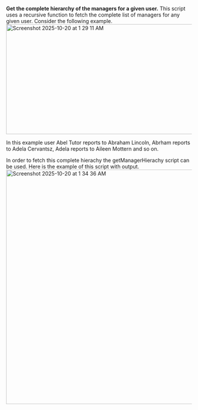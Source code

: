 **Get the complete hierarchy of the managers for a given user.**
This script uses a recursive function to fetch the complete list of managers for any given user. Consider the following example.
<img width="929" height="298" alt="Screenshot 2025-10-20 at 1 29 11 AM" src="https://github.com/user-attachments/assets/aeeb718c-e528-4ff7-b4e1-f3d5d9772791" />

In this example user Abel Tutor reports to Abraham Lincoln, Abrham reports to Adela Cervantsz, Adela reports to Aileen Mottern and so on.

In order to fetch this complete hierachy the getManagerHierachy script can be used. Here is the example of this script with output.
<img width="1394" height="635" alt="Screenshot 2025-10-20 at 1 34 36 AM" src="https://github.com/user-attachments/assets/32fa4369-9743-4335-854f-63bdaf20f6e4" />


